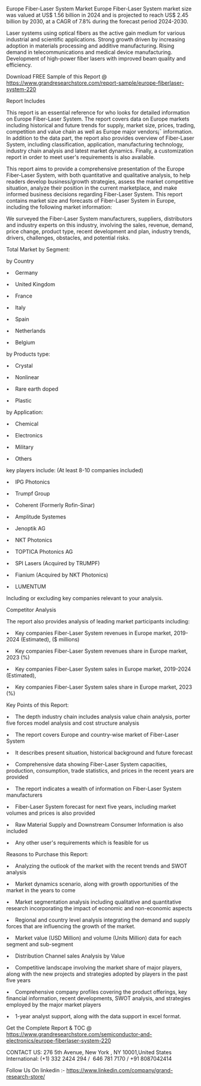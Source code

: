 Europe Fiber-Laser System Market
Europe Fiber-Laser System market size was valued at US$ 1.56 billion in 2024 and is projected to reach US$ 2.45 billion by 2030, at a CAGR of 7.8% during the forecast period 2024-2030.

Laser systems using optical fibers as the active gain medium for various industrial and scientific applications. Strong growth driven by increasing adoption in materials processing and additive manufacturing. Rising demand in telecommunications and medical device manufacturing. Development of high-power fiber lasers with improved beam quality and efficiency.

Download FREE Sample of this Report @ https://www.grandresearchstore.com/report-sample/europe-fiberlaser-system-220

Report Includes

This report is an essential reference for who looks for detailed information on Europe Fiber-Laser System. The report covers data on Europe markets including historical and future trends for supply, market size, prices, trading, competition and value chain as well as Europe major vendors¡¯ information. In addition to the data part, the report also provides overview of Fiber-Laser System, including classification, application, manufacturing technology, industry chain analysis and latest market dynamics. Finally, a customization report in order to meet user's requirements is also available.

This report aims to provide a comprehensive presentation of the Europe Fiber-Laser System, with both quantitative and qualitative analysis, to help readers develop business/growth strategies, assess the market competitive situation, analyze their position in the current marketplace, and make informed business decisions regarding Fiber-Laser System. This report contains market size and forecasts of Fiber-Laser System in Europe, including the following market information:

We surveyed the Fiber-Laser System manufacturers, suppliers, distributors and industry experts on this industry, involving the sales, revenue, demand, price change, product type, recent development and plan, industry trends, drivers, challenges, obstacles, and potential risks.

Total Market by Segment:

by Country

•    Germany

•    United Kingdom

•    France

•    Italy

•    Spain

•    Netherlands

•    Belgium

by Products type:

•    Crystal

•    Nonlinear

•    Rare earth doped

•    Plastic

by Application:

•    Chemical

•    Electronics

•    Military

•    Others

key players include: (At least 8-10 companies included)

•    IPG Photonics

•    Trumpf Group

•    Coherent (Formerly Rofin-Sinar)

•    Amplitude Systemes

•    Jenoptik AG

•    NKT Photonics

•    TOPTICA Photonics AG

•    SPI Lasers (Acquired by TRUMPF)

•    Fianium (Acquired by NKT Photonics)

•    LUMENTUM

Including or excluding key companies relevant to your analysis.

Competitor Analysis

The report also provides analysis of leading market participants including:

•    Key companies Fiber-Laser System revenues in Europe market, 2019-2024 (Estimated), ($ millions)

•    Key companies Fiber-Laser System revenues share in Europe market, 2023 (%)

•    Key companies Fiber-Laser System sales in Europe market, 2019-2024 (Estimated),

•    Key companies Fiber-Laser System sales share in Europe market, 2023 (%)

Key Points of this Report:

•    The depth industry chain includes analysis value chain analysis, porter five forces model analysis and cost structure analysis

•    The report covers Europe and country-wise market of Fiber-Laser System

•    It describes present situation, historical background and future forecast

•    Comprehensive data showing Fiber-Laser System capacities, production, consumption, trade statistics, and prices in the recent years are provided

•    The report indicates a wealth of information on Fiber-Laser System manufacturers

•    Fiber-Laser System forecast for next five years, including market volumes and prices is also provided

•    Raw Material Supply and Downstream Consumer Information is also included

•    Any other user's requirements which is feasible for us

Reasons to Purchase this Report:

•    Analyzing the outlook of the market with the recent trends and SWOT analysis

•    Market dynamics scenario, along with growth opportunities of the market in the years to come

•    Market segmentation analysis including qualitative and quantitative research incorporating the impact of economic and non-economic aspects

•    Regional and country level analysis integrating the demand and supply forces that are influencing the growth of the market.

•    Market value (USD Million) and volume (Units Million) data for each segment and sub-segment

•    Distribution Channel sales Analysis by Value

•    Competitive landscape involving the market share of major players, along with the new projects and strategies adopted by players in the past five years

•    Comprehensive company profiles covering the product offerings, key financial information, recent developments, SWOT analysis, and strategies employed by the major market players

•    1-year analyst support, along with the data support in excel format.

Get the Complete Report & TOC @ https://www.grandresearchstore.com/semiconductor-and-electronics/europe-fiberlaser-system-220

CONTACT US:
276 5th Avenue, New York , NY 10001,United States
International: (+1) 332 2424 294 /  646 781 7170 / +91 8087042414

Follow Us On linkedin :- https://www.linkedin.com/company/grand-research-store/

